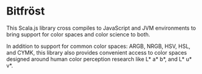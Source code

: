# Bitfröst

This Scala.js library cross compiles to JavaScript and JVM environments to bring support for color spaces and color
science to both.  



In addition to support for common color spaces: ARGB, NRGB, HSV, HSL, and CYMK, this library
also provides convenient access to color spaces designed around human color
perception research like L* a* b*, and L* u* v*.
